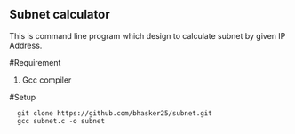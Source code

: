## Subnet calculator ##
   This is command line program which design to calculate subnet by given IP Address.

#Requirement
   1. Gcc compiler
   
#Setup
  
      git clone https://github.com/bhasker25/subnet.git
      gcc subnet.c -o subnet
